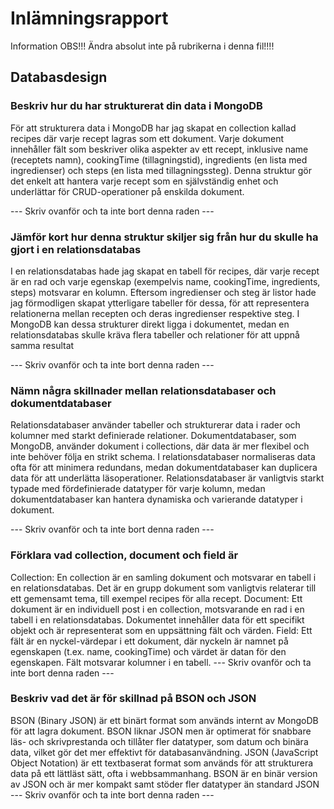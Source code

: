 # Inlämningsrapport

Information
OBS!!! Ändra absolut inte på rubrikerna i denna fil!!!!

## Databasdesign

### Beskriv hur du har strukturerat din data i MongoDB

För att strukturera data i MongoDB har jag skapat en collection kallad recipes där varje recept lagras som ett dokument. Varje dokument innehåller fält som beskriver olika aspekter av ett recept, inklusive name (receptets namn), cookingTime (tillagningstid), ingredients (en lista med ingredienser) och steps (en lista med tillagningssteg). Denna struktur gör det enkelt att hantera varje recept som en självständig enhet och underlättar för CRUD-operationer på enskilda dokument.

--- Skriv ovanför och ta inte bort denna raden ---

### Jämför kort hur denna struktur skiljer sig från hur du skulle ha gjort i en relationsdatabas

I en relationsdatabas hade jag skapat en tabell för recipes, där varje recept är en rad och varje egenskap (exempelvis name, cookingTime, ingredients, steps) motsvarar en kolumn. Eftersom ingredienser och steg är listor hade jag förmodligen skapat ytterligare tabeller för dessa, för att representera relationerna mellan recepten och deras ingredienser respektive steg. I MongoDB kan dessa strukturer direkt ligga i dokumentet, medan en relationsdatabas skulle kräva flera tabeller och relationer för att uppnå samma resultat

--- Skriv ovanför och ta inte bort denna raden ---

### Nämn några skillnader mellan relationsdatabaser och dokumentdatabaser

Relationsdatabaser använder tabeller och strukturerar data i rader och kolumner med starkt definierade relationer. Dokumentdatabaser, som MongoDB, använder dokument i collections, där data är mer flexibel och inte behöver följa en strikt schema.
I relationsdatabaser normaliseras data ofta för att minimera redundans, medan dokumentdatabaser kan duplicera data för att underlätta läsoperationer.
Relationsdatabaser är vanligtvis starkt typade med fördefinierade datatyper för varje kolumn, medan dokumentdatabaser kan hantera dynamiska och varierande datatyper i dokument.


--- Skriv ovanför och ta inte bort denna raden ---

### Förklara vad collection, document och field är

Collection: En collection är en samling dokument och motsvarar en tabell i en relationsdatabas. Det är en grupp dokument som vanligtvis relaterar till ett gemensamt tema, till exempel recipes för alla recept.
Document: Ett dokument är en individuell post i en collection, motsvarande en rad i en tabell i en relationsdatabas. Dokumentet innehåller data för ett specifikt objekt och är representerat som en uppsättning fält och värden.
Field: Ett fält är en nyckel-värdepar i ett dokument, där nyckeln är namnet på egenskapen (t.ex. name, cookingTime) och värdet är datan för den egenskapen. Fält motsvarar kolumner i en tabell.
--- Skriv ovanför och ta inte bort denna raden ---

### Beskriv vad det är för skillnad på BSON och JSON

BSON (Binary JSON) är ett binärt format som används internt av MongoDB för att lagra dokument. BSON liknar JSON men är optimerat för snabbare läs- och skrivprestanda och tillåter fler datatyper, som datum och binära data, vilket gör det mer effektivt för databasanvändning. JSON (JavaScript Object Notation) är ett textbaserat format som används för att strukturera data på ett lättläst sätt, ofta i webbsammanhang. BSON är en binär version av JSON och är mer kompakt samt stöder fler datatyper än standard JSON
--- Skriv ovanför och ta inte bort denna raden ---
